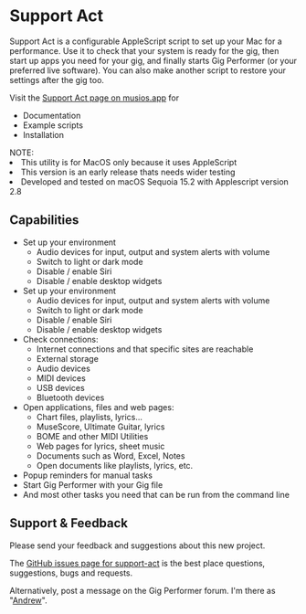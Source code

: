 # Support Act

Support Act is a configurable AppleScript script to set up your Mac for a performance. Use it to check that your system is ready for the gig, then start up apps you need for your gig, and finally starts Gig Performer (or your preferred live software). You can also make another script to restore your settings after the gig too.

Visit the [Support Act page on musios.app](https://musios.app/projects/support-act/) for 

* Documentation
* Example scripts
* Installation

<div class="alert alert-warning" role="alert">
NOTE:
<li>This utility is for MacOS only because it uses AppleScript</li>
<li>This version is an early release thats needs wider testing</li>
<li>Developed and tested on macOS Sequoia 15.2 with Applescript version 2.8</li>
</div>


## Capabilities

<div class="next-list-check"></div>

* Set up your environment
  * Audio devices for input, output and system alerts with volume
  * Switch to light or dark mode
  * Disable / enable Siri
  * Disable / enable desktop widgets
* Set up your environment
  * Audio devices for input, output and system alerts with volume
  * Switch to light or dark mode
  * Disable / enable Siri
  * Disable / enable desktop widgets
* Check connections:
  * Internet connections and that specific sites are reachable
  * External storage
  * Audio devices
  * MIDI devices
  * USB devices
  * Bluetooth devices
* Open applications, files and web pages:
  * Chart files, playlists, lyrics...
  * MuseScore, Ultimate Guitar, lyrics
  * BOME and other MIDI Utilities
  * Web pages for lyrics, sheet music
  * Documents such as Word, Excel, Notes
  * Open documents like playlists, lyrics, etc.
* Popup reminders for manual tasks 
* Start Gig Performer with your Gig file
* And most other tasks you need that can be run from the command line
  

## Support & Feedback

Please send your feedback and suggestions about this new project.

The [GitHub issues page for support-act](https://github.com/musios-app/support-act/issues) is the best place questions, suggestions, bugs and requests. 

Alternatively, post a message on the Gig Performer forum. I'm there as "[Andrew](https://community.gigperformer.com/u/andrew/summary)".
